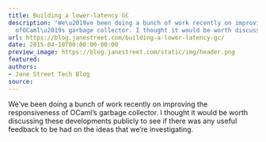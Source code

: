 ```yaml
---
title: Building a lower-latency GC
description: "We\u2019ve been doing a bunch of work recently on improving the responsiveness
  ofOCaml\u2019s garbage collector. I thought it would be worth discussing thesedevelopmen..."
url: https://blog.janestreet.com/building-a-lower-latency-gc/
date: 2015-04-10T00:00:00-00:00
preview_image: https://blog.janestreet.com/static/img/header.png
featured:
authors:
- Jane Street Tech Blog
source:
---
```


<p>We&rsquo;ve been doing a bunch of work recently on improving the responsiveness of
OCaml&rsquo;s garbage collector. I thought it would be worth discussing these
developments publicly to see if there was any useful feedback to be had on the
ideas that we&rsquo;re investigating.</p>


